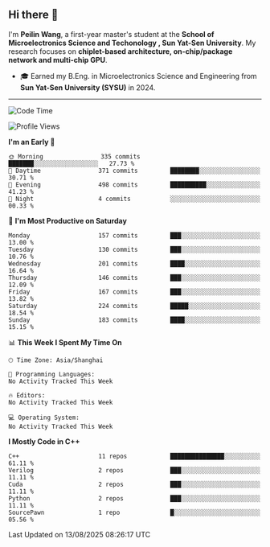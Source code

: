 ## Hi there 👋

I'm **Peilin Wang**, a first-year master's student at the **School of Microelectronics Science and Techonology , Sun Yat-Sen University**. My research focuses on **chiplet-based architecture, on-chip/package network and multi-chip GPU**.

- 🎓 Earned my B.Eng. in Microelectronics Science and Engineering from **Sun Yat-Sen University (SYSU)** in 2024.

---

<!--START_SECTION:waka-->
![Code Time](http://img.shields.io/badge/Code%20Time-0%20secs-blue)

![Profile Views](http://img.shields.io/badge/Profile%20Views-2-blue)

**I'm an Early 🐤** 

```text
🌞 Morning                335 commits         ███████░░░░░░░░░░░░░░░░░░   27.73 % 
🌆 Daytime                371 commits         ████████░░░░░░░░░░░░░░░░░   30.71 % 
🌃 Evening                498 commits         ██████████░░░░░░░░░░░░░░░   41.23 % 
🌙 Night                  4 commits           ░░░░░░░░░░░░░░░░░░░░░░░░░   00.33 % 
```
📅 **I'm Most Productive on Saturday** 

```text
Monday                   157 commits         ███░░░░░░░░░░░░░░░░░░░░░░   13.00 % 
Tuesday                  130 commits         ███░░░░░░░░░░░░░░░░░░░░░░   10.76 % 
Wednesday                201 commits         ████░░░░░░░░░░░░░░░░░░░░░   16.64 % 
Thursday                 146 commits         ███░░░░░░░░░░░░░░░░░░░░░░   12.09 % 
Friday                   167 commits         ███░░░░░░░░░░░░░░░░░░░░░░   13.82 % 
Saturday                 224 commits         █████░░░░░░░░░░░░░░░░░░░░   18.54 % 
Sunday                   183 commits         ████░░░░░░░░░░░░░░░░░░░░░   15.15 % 
```


📊 **This Week I Spent My Time On** 

```text
🕑︎ Time Zone: Asia/Shanghai

💬 Programming Languages: 
No Activity Tracked This Week

🔥 Editors: 
No Activity Tracked This Week

💻 Operating System: 
No Activity Tracked This Week
```

**I Mostly Code in C++** 

```text
C++                      11 repos            ███████████████░░░░░░░░░░   61.11 % 
Verilog                  2 repos             ███░░░░░░░░░░░░░░░░░░░░░░   11.11 % 
Cuda                     2 repos             ███░░░░░░░░░░░░░░░░░░░░░░   11.11 % 
Python                   2 repos             ███░░░░░░░░░░░░░░░░░░░░░░   11.11 % 
SourcePawn               1 repo              █░░░░░░░░░░░░░░░░░░░░░░░░   05.56 % 
```




 Last Updated on 13/08/2025 08:26:17 UTC
<!--END_SECTION:waka-->
